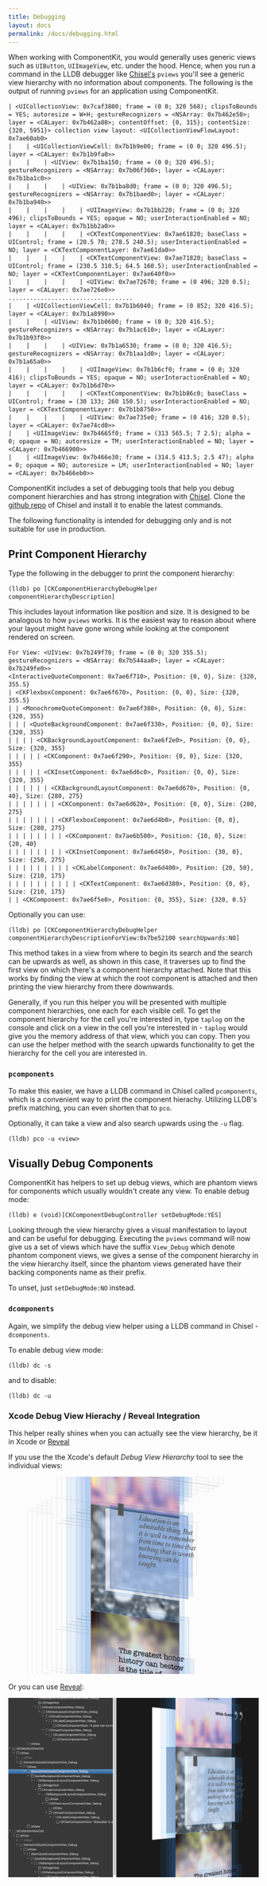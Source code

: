 ```yaml
---
title: Debugging
layout: docs
permalink: /docs/debugging.html
---
```


When working with ComponentKit, you would generally uses generic views such as `UIButton`, `UIImageView`, etc. under the hood. Hence, when you run a command in the LLDB debugger like [Chisel's](http://www.github.com/facebook/chisel) `pviews` you'll see a generic view hierarchy with no information about components. The following is the output of running `pviews` for an application using ComponentKit.

~~~
| <UICollectionView: 0x7caf3800; frame = (0 0; 320 568); clipsToBounds = YES; autoresize = W+H; gestureRecognizers = <NSArray: 0x7b462e50>; layer = <CALayer: 0x7b462a80>; contentOffset: {0, 315}; contentSize: {320, 5951}> collection view layout: <UICollectionViewFlowLayout: 0x7ae60ab0>
|    | <UICollectionViewCell: 0x7b1b9e00; frame = (0 0; 320 496.5); layer = <CALayer: 0x7b1b9fa0>>
|    |    | <UIView: 0x7b1ba150; frame = (0 0; 320 496.5); gestureRecognizers = <NSArray: 0x7b06f360>; layer = <CALayer: 0x7b1ba1c0>>
|    |    |    | <UIView: 0x7b1ba8d0; frame = (0 0; 320 496.5); gestureRecognizers = <NSArray: 0x7b1baed0>; layer = <CALayer: 0x7b1ba940>>
|    |    |    |    | <UIImageView: 0x7b1bb220; frame = (0 0; 320 496); clipsToBounds = YES; opaque = NO; userInteractionEnabled = NO; layer = <CALayer: 0x7b1bb2a0>>
|    |    |    |    | <CKTextComponentView: 0x7ae61820; baseClass = UIControl; frame = (20.5 70; 278.5 240.5); userInteractionEnabled = NO; layer = <CKTextComponentLayer: 0x7ae61da0>>
|    |    |    |    | <CKTextComponentView: 0x7ae71820; baseClass = UIControl; frame = (230.5 310.5; 64.5 160.5); userInteractionEnabled = NO; layer = <CKTextComponentLayer: 0x7ae640f0>>
|    |    |    |    | <UIView: 0x7ae72670; frame = (0 496; 320 0.5); layer = <CALayer: 0x7ae726e0>>
...................................
|    | <UICollectionViewCell: 0x7b1b6040; frame = (0 852; 320 416.5); layer = <CALayer: 0x7b1a8990>>
|    |    | <UIView: 0x7b1b0600; frame = (0 0; 320 416.5); gestureRecognizers = <NSArray: 0x7b1ac610>; layer = <CALayer: 0x7b1b93f0>>
|    |    |    | <UIView: 0x7b1a6530; frame = (0 0; 320 416.5); gestureRecognizers = <NSArray: 0x7b1aa1d0>; layer = <CALayer: 0x7b1a65a0>>
|    |    |    |    | <UIImageView: 0x7b1b6cf0; frame = (0 0; 320 416); clipsToBounds = YES; opaque = NO; userInteractionEnabled = NO; layer = <CALayer: 0x7b1b6d70>>
|    |    |    |    | <CKTextComponentView: 0x7b1b86c0; baseClass = UIControl; frame = (30 133; 260 150.5); userInteractionEnabled = NO; layer = <CKTextComponentLayer: 0x7b1b8750>>
|    |    |    |    | <UIView: 0x7ae735e0; frame = (0 416; 320 0.5); layer = <CALayer: 0x7ae74cd0>>
|    | <UIImageView: 0x7b4665f0; frame = (313 565.5; 7 2.5); alpha = 0; opaque = NO; autoresize = TM; userInteractionEnabled = NO; layer = <CALayer: 0x7b466900>>
|    | <UIImageView: 0x7b466e30; frame = (314.5 413.5; 2.5 47); alpha = 0; opaque = NO; autoresize = LM; userInteractionEnabled = NO; layer = <CALayer: 0x7b466eb0>>
~~~

ComponentKit includes a set of debugging tools that help you debug component hierarchies and has strong integration with  [Chisel](http://www.github.com/facebook/chisel). Clone the [github repo](http://www.github.com/facebook/chisel) of Chisel and install it to enable the latest commands.

<div class="note-important">
  <p>
    The following functionality is intended for debugging only and is not suitable for use in production.
  </p>
</div>

## Print Component Hierarchy 

Type the following in the debugger to print the component hierarchy:

~~~
(lldb) po [CKComponentHierarchyDebugHelper componentHierarchyDescription]
~~~

This includes layout information like position and size. It is designed to be analogous to how `pviews` works. It is the easiest way to reason about where your layout might have gone wrong while looking at the component rendered on screen. 

~~~
For View: <UIView: 0x7b249f70; frame = (0 0; 320 355.5); gestureRecognizers = <NSArray: 0x7b544aa0>; layer = <CALayer: 0x7b249fe0>>
<InteractiveQuoteComponent: 0x7ae6f710>, Position: {0, 0}, Size: {320, 355.5}
| <CKFlexboxComponent: 0x7ae6f670>, Position: {0, 0}, Size: {320, 355.5}
| | <MonochromeQuoteComponent: 0x7ae6f380>, Position: {0, 0}, Size: {320, 355}
| | | <QuoteBackgroundComponent: 0x7ae6f330>, Position: {0, 0}, Size: {320, 355}
| | | | <CKBackgroundLayoutComponent: 0x7ae6f2e0>, Position: {0, 0}, Size: {320, 355}
| | | | | <CKComponent: 0x7ae6f290>, Position: {0, 0}, Size: {320, 355}
| | | | | <CKInsetComponent: 0x7ae6d6c0>, Position: {0, 0}, Size: {320, 355}
| | | | | | <CKBackgroundLayoutComponent: 0x7ae6d670>, Position: {0, 40}, Size: {280, 275}
| | | | | | | <CKComponent: 0x7ae6d620>, Position: {0, 0}, Size: {280, 275}
| | | | | | | <CKFlexboxComponent: 0x7ae6d4b0>, Position: {0, 0}, Size: {280, 275}
| | | | | | | | <CKComponent: 0x7ae6b500>, Position: {10, 0}, Size: {20, 40}
| | | | | | | | <CKInsetComponent: 0x7ae6d450>, Position: {30, 0}, Size: {250, 275}
| | | | | | | | | <CKLabelComponent: 0x7ae6d400>, Position: {20, 50}, Size: {210, 175}
| | | | | | | | | | <CKTextComponent: 0x7ae6d380>, Position: {0, 0}, Size: {210, 175}
| | <CKComponent: 0x7ae6f5e0>, Position: {0, 355}, Size: {320, 0.5}
~~~

Optionally you can use:

~~~
(lldb) po [CKComponentHierarchyDebugHelper componentHierarchyDescriptionForView:0x7be52100 searchUpwards:NO]
~~~
 
This method takes in a view from where to begin its search and the search can be upwards as well, as shown in this case, it traverses up to find the first view on which there's a component hierarchy attached. Note that this works by finding the view at which the root component is attached and then printing the view hierarchy from there downwards.

<div class="note">
  <p>
     Generally, if you run this helper you will be presented with multiple component hierarchies, one each for each visible cell. To get the component hierarchy for the cell you're interested in, type <code>taplog</code> on the console and click on a view in the cell you're interested in - <code>taplog</code> would give you the memory address of that view, which you can copy. Then you can use the helper method with the search upwards functionality to get the hierarchy for the cell you are interested in.
  </p>
</div>

### `pcomponents`

To make this easier, we have a LLDB command in Chisel called `pcomponents`, which is a convenient way to print the component hierachy. Utilizing LLDB's prefix matching, you can even shorten that to `pco`.

Optionally, it can take a view and also search upwards using the `-u` flag.

~~~
(lldb) pco -u <view>
~~~

## Visually Debug Components

ComponentKit has helpers to set up debug views, which are phantom views for components which usually wouldn't create any view. To enable debug mode:

~~~
(lldb) e (void)[CKComponentDebugController setDebugMode:YES]
~~~

Looking through the view hierarchy gives a visual manifestation to layout and can be useful for debugging. Executing the `pviews` command will now give us a set of views which have the suffix `View_Debug` which denote phantom component views, we gives a sense of the component hierarchy in the view hierarchy itself, since the phantom views generated have their backing components name as their prefix.

To unset, just `setDebugMode:NO` instead.

### `dcomponents`

Again, we simplify the debug view helper using a LLDB command in Chisel - `dcomponents`.

To enable debug view mode:

~~~
(lldb) dc -s
~~~

and to disable:

~~~
(lldb) dc -u
~~~

### Xcode Debug View Hierachy / Reveal Integration
This helper really shines when you can actually see the view hierarchy, be it in Xcode or [Reveal](http://revealapp.com/) 

If you use the the Xcode's default *Debug View Hierarchy* tool to see the individual views:

![Debug Components with Xcode](/static/images/xcode-debug.png)

Or you can use [Reveal](http://revealapp.com/):

![Debug Components with Reveal](/static/images/reveal-debug.png)
